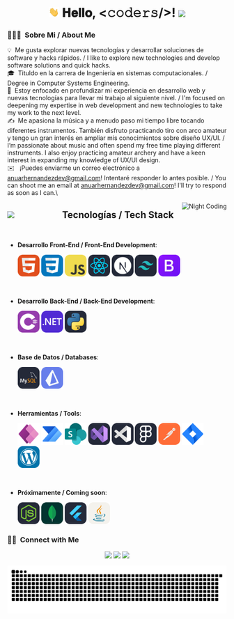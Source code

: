 

<h1 align="center">
  <img src="https://github.com/Parply/Parply/blob/master/.github/Hi.gif?raw=true" width="24px">
  𝐇𝐞𝐥𝐥𝐨, &lt;𝚌𝚘𝚍𝚎𝚛𝚜/&gt;!
  <img src="GIF/Hi.gif" width="40px" />
</h1>


### 👨🏻‍💻 &nbsp;Sobre Mi / About Me

💡 &nbsp;Me gusta explorar nuevas tecnologías y desarrollar soluciones de software y hacks rápidos. / I like to explore new technologies and develop software solutions and quick hacks.\
🎓 &nbsp;Tituldo en la carrera de Ingenieria en sistemas computacionales. / Degree in Computer Systems Engineering.\
🌱 &nbsp;Estoy enfocado en profundizar mi experiencia en desarrollo web y nuevas tecnologías para llevar mi trabajo al siguiente nivel. / I'm focused on deepening my expertise in web development and new technologies to take my work to the next level.\
✍️ &nbsp;Me apasiona la música y a menudo paso mi tiempo libre tocando diferentes instrumentos. También disfruto practicando tiro con arco amateur y tengo un gran interés en ampliar mis conocimientos sobre diseño UX/UI. / I’m passionate about music and often spend my free time playing different instruments. I also enjoy practicing amateur archery and have a keen interest in expanding my knowledge of UX/UI design.\
✉️ &nbsp; ¡Puedes enviarme un correo electrónico a anuarhernandezdev@gmail.com! Intentaré responder lo antes posible. / You can shoot me an email at anuarhernandezdev@gmail.com! I'll try to respond as soon as I can.\


<img alt="Night Coding" src="https://media.giphy.com/media/SWoSkN6DxTszqIKEqv/giphy.gif" align="right"/>

## <img src="https://media2.giphy.com/media/QssGEmpkyEOhBCb7e1/giphy.gif?cid=ecf05e47a0n3gi1bfqntqmob8g9aid1oyj2wr3ds3mg700bl&rid=giphy.gif" style="width:2rem; margin-right:100px;" > <b>&nbsp;Tecnologías / Tech Stack</b>
<br>

<p align="center">

- **Desarrollo Front-End / Front-End Development**:
    
    <img src="https://github.com/tandpfun/skill-icons/blob/main/icons/HTML.svg" width="50px" title="HTML5" alt="HTML5">  <img src="https://github.com/tandpfun/skill-icons/blob/main/icons/CSS.svg" width="50px" title="CSS3" alt="CSS3">  <img src="https://github.com/tandpfun/skill-icons/blob/main/icons/JavaScript.svg" width="50px" title="JavaScript" alt="JavaScript"> <img src="https://github.com/tandpfun/skill-icons/blob/main/icons/React-Dark.svg" width="50px" title="ReactJS" alt="ReactJS"> <img src="https://github.com/tandpfun/skill-icons/blob/main/icons/NextJS-Dark.svg" width="50px" title="NextJS" alt="NextJS"> <img src="https://github.com/tandpfun/skill-icons/blob/main/icons/TailwindCSS-Dark.svg" width="50px" title="TailwindCSS" alt="TailwindCSS"> <img src="https://github.com/tandpfun/skill-icons/blob/main/icons/Bootstrap.svg" width="50px" title="Bootstrap" alt="Bootstrap">

<br>   
    
- **Desarrollo Back-End / Back-End Development**:

   <img src="https://github.com/tandpfun/skill-icons/blob/main/icons/CS.svg" width="50px" title="C#" alt="C#">  <img src="https://github.com/tandpfun/skill-icons/blob/main/icons/DotNet.svg" width="50px" title=".Net" alt=".Net">  <img src="https://github.com/tandpfun/skill-icons/blob/main/icons/Python-Dark.svg" width="50px" title="Python" alt="Python">

<br>

- **Base de Datos / Databases**:

  <img src="https://github.com/tandpfun/skill-icons/blob/main/icons/MySQL-Dark.svg" width="50px" title="MySQL" alt="MySQL"> <img src="https://github.com/tandpfun/skill-icons/blob/main/icons/Prisma.svg" width="50px" title="Prisma" alt="Prisma">
<br>

- **Herramientas / Tools**:

  <img src="https://github.com/AlejoX010/AlejoX010/blob/main/icons8-microsoft-power-apps-2020-240.svg" width="50px" title="Power Apps" alt="Power Apps"> <img src="https://github.com/AlejoX010/AlejoX010/blob/main/icons8-microsoft-power-automate-2020-240.svg" width="50px" title="Power Automate" alt="Power Automate"> <img src="https://github.com/AlejoX010/AlejoX010/blob/main/office.png" width="50px" title="Sharepoint" alt="Sharepoint">  <img src="https://github.com/tandpfun/skill-icons/blob/main/icons/VisualStudio-Dark.svg" width="50px" title="Visual Studio" alt="Visual Studio"> <img src="https://github.com/tandpfun/skill-icons/blob/main/icons/VSCode-Dark.svg" width="50px" title="Visual Studio Code" alt="Visual Studio Code"> <img src="https://github.com/tandpfun/skill-icons/blob/main/icons/Figma-Dark.svg" width="50px" title="Figma" alt="Figma"> <img src="https://github.com/tandpfun/skill-icons/blob/main/icons/Postman.svg" width="50px" title="Postman" alt="Postman"> <img src="https://github.com/AlejoX010/AlejoX010/blob/main/icons8-jira.svg" width="50px" title="Jira" alt="Jira"> <img src="https://github.com/tandpfun/skill-icons/blob/main/icons/Wordpress.svg" width="50px" title="Wordpress" alt="Wordpress">

<br>

- **Próximamente / Coming soon**:

  <img src="https://github.com/tandpfun/skill-icons/blob/main/icons/NodeJS-Dark.svg" width="50px" title="NodeJS" alt="NodeJS">  <img src="https://github.com/tandpfun/skill-icons/blob/main/icons/MongoDB.svg" width="50px" title="MongoDB" alt="MongoDB"> <img src="https://github.com/tandpfun/skill-icons/blob/main/icons/Flutter-Dark.svg" width="50px" title="Flutter" alt="Flutter"> <img src="https://github.com/tandpfun/skill-icons/blob/main/icons/Java-Light.svg" width="50px" title="Java" alt="Java">


</p>



### 🤝🏻 &nbsp;Connect with Me

<p align="center">
<a href="https://www.linkedin.com/in/anuar-hern%C3%A1ndez-975711227/"><img src="https://img.shields.io/badge/LinkedIn-0077B5?style=for-the-badge&logo=linkedin&logoColor=white"/></a>
<a href="mailto:anuarhernandezdelgado@gmail.com"><img src="https://img.shields.io/badge/Gmail-D14836?style=for-the-badge&logo=gmail&logoColor=white"/></a>
<a href="https://www.instagram.com/alejo_helder?igsh=aXFhMmJ0d21zdXF2"><img src="https://img.shields.io/badge/Instagram-E4405F?style=for-the-badge&logo=instagram&logoColor=white"/></a>
</p>

<p align = "center">
	<img src = "https://github.com/7oSkaaa/7oSkaaa/blob/output/github-contribution-grid-snake.svg?" alt = "Snake Game"/>
</p>

